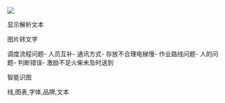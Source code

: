 ![](https://images.cubox.pro/1639531857573/70628/image.jpg)

显示解析文本

图片转文字

调度流程问题-
人员互补-
通讯方式-
存放不合理电梯慢-
作业路线问题-
人的问题-
判断错误-
激励不足火柴未及时送到

智能识图

线,图表,字体,品牌,文本